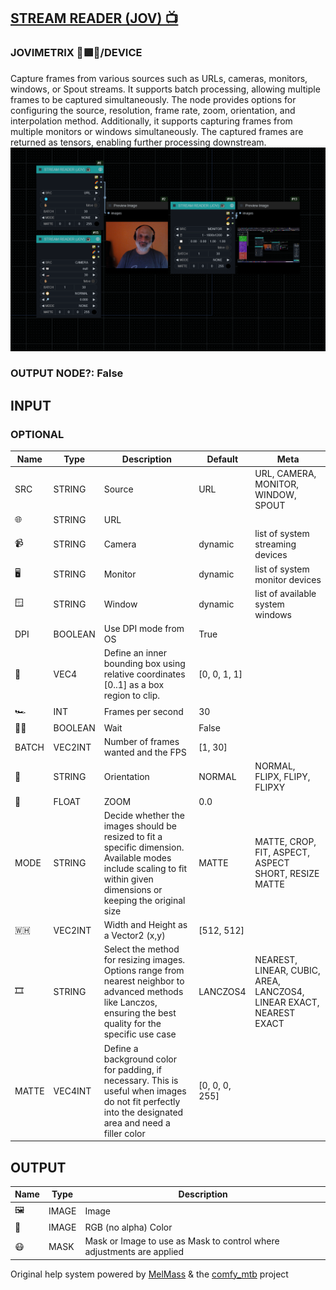 [STREAM READER (JOV) 📺](https://github.com/Amorano/Jovimetrix-examples/blob/master/node/STREAM%20READER/STREAM%20READER.md)
---------------------------------------------------------------------------------------------------------------------------
### JOVIMETRIX 🔺🟩🔵/DEVICE
  
Capture frames from various sources such as URLs, cameras, monitors, windows, or Spout streams. It supports batch processing, allowing multiple frames to be captured simultaneously. The node provides options for configuring the source, resolution, frame rate, zoom, orientation, and interpolation method. Additionally, it supports capturing frames from multiple monitors or windows simultaneously. The captured frames are returned as tensors, enabling further processing downstream.  
![STREAM READER](https://raw.githubusercontent.com/Amorano/Jovimetrix-examples/master/node/STREAM%20READER/STREAM%20READER.png)
### OUTPUT NODE?: False
INPUT
-----
### OPTIONAL
| Name | Type | Description | Default | Meta |
| --- | --- | --- | --- | --- |
| SRC | STRING | Source | URL | URL, CAMERA, MONITOR, WINDOW, SPOUT |
| 🌐 | STRING | URL |  |  |
| 📹 | STRING | Camera | dynamic | list of system streaming devices |
| 🖥 | STRING | Monitor | dynamic | list of system monitor devices |
| 🪟 | STRING | Window | dynamic | list of available system windows |
| DPI | BOOLEAN | Use DPI mode from OS | True |  |
| 🔲 | VEC4 | Define an inner bounding box using relative coordinates [0..1] as a box region to clip. | [0, 0, 1, 1] |  |
| 🏎️ | INT | Frames per second | 30 |  |
| ✋🏽 | BOOLEAN | Wait | False |  |
| BATCH | VEC2INT | Number of frames wanted and the FPS | [1, 30] |  |
| 🧭 | STRING | Orientation | NORMAL | NORMAL, FLIPX, FLIPY, FLIPXY |
| 🔎 | FLOAT | ZOOM | 0.0 |  |
| MODE | STRING | Decide whether the images should be resized to fit a specific dimension. Available modes include scaling to fit within given dimensions or keeping the original size | MATTE | MATTE, CROP, FIT, ASPECT, ASPECT SHORT, RESIZE MATTE |
| 🇼🇭 | VEC2INT | Width and Height as a Vector2 (x,y) | [512, 512] |  |
| 🎞️ | STRING | Select the method for resizing images. Options range from nearest neighbor to advanced methods like Lanczos, ensuring the best quality for the specific use case | LANCZOS4 | NEAREST, LINEAR, CUBIC, AREA, LANCZOS4, LINEAR EXACT, NEAREST EXACT |
| MATTE | VEC4INT | Define a background color for padding, if necessary. This is useful when images do not fit perfectly into the designated area and need a filler color | [0, 0, 0, 255] |  |
OUTPUT
------
| Name | Type | Description |
| --- | --- | --- |
| 🖼️ | IMAGE | Image |
| 🌈 | IMAGE | RGB (no alpha) Color |
| 😷 | MASK | Mask or Image to use as Mask to control where adjustments are applied |
Original help system powered by [MelMass](https://github.com/melMass) & the [comfy\_mtb](https://github.com/melMass/comfy_mtb) project